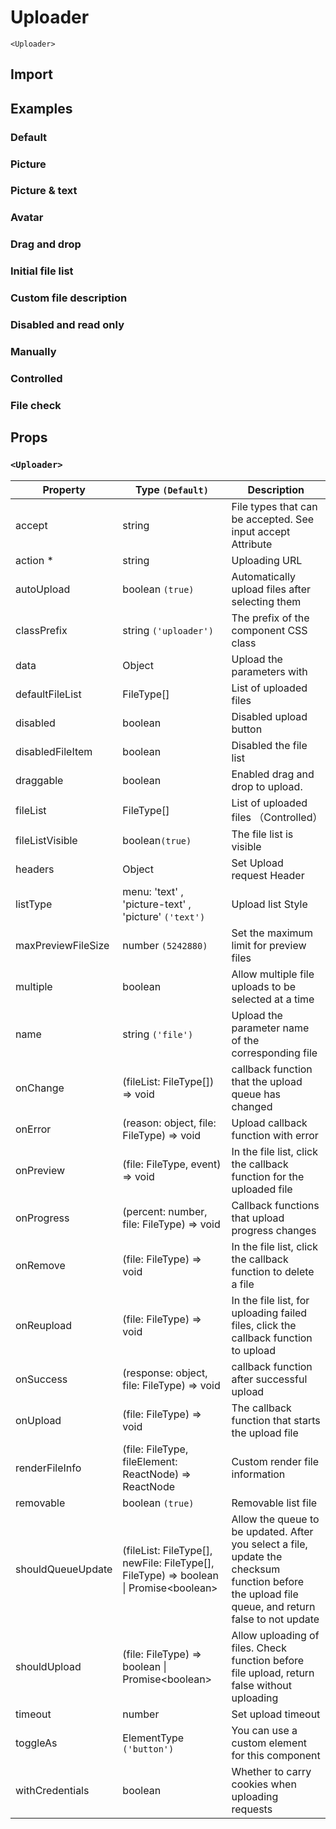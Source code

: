 # Uploader

`<Uploader>`

## Import

<!--{include:(components/uploader/fragments/import.md)}-->

## Examples

### Default

<!--{include:`basic.md`}-->

### Picture

<!--{include:`picture.md`}-->

### Picture & text

<!--{include:`picture-text.md`}-->

### Avatar

<!--{include:`avatar.md`}-->

### Drag and drop

<!--{include:`drag-and-drop.md`}-->

### Initial file list

<!--{include:`file-list.md`}-->

### Custom file description

<!--{include:`file-list-custom.md`}-->

### Disabled and read only

<!--{include:`disabled.md`}-->

### Manually

<!--{include:`manually.md`}-->

### Controlled

<!--{include:`controlled.md`}-->

### File check

<!--{include:`check.md`}-->

## Props

### `<Uploader>`

| Property           | Type `(Default)`                                                                               | Description                                                                                                                                       |
| ------------------ | ---------------------------------------------------------------------------------------------- | ------------------------------------------------------------------------------------------------------------------------------------------------- |
| accept             | string                                                                                         | File types that can be accepted. See input accept Attribute                                                                                       |
| action \*          | string                                                                                         | Uploading URL                                                                                                                                     |
| autoUpload         | boolean `(true)`                                                                               | Automatically upload files after selecting them                                                                                                   |
| classPrefix        | string `('uploader')`                                                                          | The prefix of the component CSS class                                                                                                             |
| data               | Object                                                                                         | Upload the parameters with                                                                                                                        |
| defaultFileList    | FileType[]                                                                                     | List of uploaded files                                                                                                                            |
| disabled           | boolean                                                                                        | Disabled upload button                                                                                                                            |
| disabledFileItem   | boolean                                                                                        | Disabled the file list                                                                                                                            |
| draggable          | boolean                                                                                        | Enabled drag and drop to upload.                                                                                                                  |
| fileList           | FileType[]                                                                                     | List of uploaded files （Controlled）                                                                                                             |
| fileListVisible    | boolean`(true)`                                                                                | The file list is visible                                                                                                                          |
| headers            | Object                                                                                         | Set Upload request Header                                                                                                                         |
| listType           | menu: 'text' , 'picture-text' , 'picture' `('text')`                                           | Upload list Style                                                                                                                                 |
| maxPreviewFileSize | number `(5242880)`                                                                             | Set the maximum limit for preview files                                                                                                           |
| multiple           | boolean                                                                                        | Allow multiple file uploads to be selected at a time                                                                                              |
| name               | string `('file')`                                                                              | Upload the parameter name of the corresponding file                                                                                               |
| onChange           | (fileList: FileType[]) => void                                                                 | callback function that the upload queue has changed                                                                                               |
| onError            | (reason: object, file: FileType) => void                                                       | Upload callback function with error                                                                                                               |
| onPreview          | (file: FileType, event) => void                                                                | In the file list, click the callback function for the uploaded file                                                                               |
| onProgress         | (percent: number, file: FileType) => void                                                      | Callback functions that upload progress changes                                                                                                   |
| onRemove           | (file: FileType) => void                                                                       | In the file list, click the callback function to delete a file                                                                                    |
| onReupload         | (file: FileType) => void                                                                       | In the file list, for uploading failed files, click the callback function to upload                                                               |
| onSuccess          | (response: object, file: FileType) => void                                                     | callback function after successful upload                                                                                                         |
| onUpload           | (file: FileType) => void                                                                       | The callback function that starts the upload file                                                                                                 |
| renderFileInfo     | (file: FileType, fileElement: ReactNode) => ReactNode                                          | Custom render file information                                                                                                                    |
| removable          | boolean `(true)`                                                                               | Removable list file                                                                                                                               |
| shouldQueueUpdate  | (fileList: FileType[], newFile: FileType[], FileType) => boolean &#124; Promise&lt;boolean&gt; | Allow the queue to be updated. After you select a file, update the checksum function before the upload file queue, and return false to not update |
| shouldUpload       | (file: FileType) => boolean &#124; Promise&lt;boolean&gt;                                      | Allow uploading of files. Check function before file upload, return false without uploading                                                       |
| timeout            | number                                                                                         | Set upload timeout                                                                                                                                |
| toggleAs           | ElementType `('button')`                                                                       | You can use a custom element for this component                                                                                                   |
| withCredentials    | boolean                                                                                        | Whether to carry cookies when uploading requests                                                                                                  |
